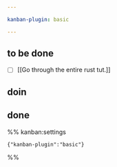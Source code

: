 ```yaml
---

kanban-plugin: basic

---
```


## to be done

- [ ] [[Go through the entire rust tut.]]


## doin



## done





%% kanban:settings
```
{"kanban-plugin":"basic"}
```
%%
